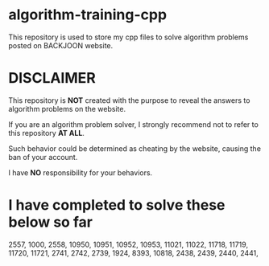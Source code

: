 # algorithm-training-cpp

This repository is used to store my cpp files to solve 
algorithm problems posted on BACKJOON website.

# DISCLAIMER

This repository is **NOT** created with the purpose to reveal the answers to algorithm problems on the website.

If you are an algorithm problem solver, I strongly recommend not to refer to this repository **AT ALL**.

Such behavior could be determined as cheating by the website, causing the ban of your account.

I have **NO** responsibility for your behaviors.

# I have completed to solve these below so far
2557, 
1000, 
2558, 
10950, 
10951, 
10952, 
10953, 
11021, 
11022, 
11718, 
11719, 
11720, 
11721, 
2741, 
2742, 
2739, 
1924, 
8393, 
10818, 
2438, 
2439, 
2440, 
2441,